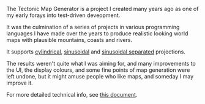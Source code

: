 The Tectonic Map Generator is a project I created many years ago as one of my early forays into test-driven deveopment.

It was the culmination of a series of projects in various programming languages I have made over the years to produce realistic looking world maps with plausible mountains, coasts and rivers.

It supports [cylindrical](https://github.com/marchamann/Tectonic-Map-Generator/tree/master/cylindrical.png),  [sinusoidal](https://github.com/marchamann/Tectonic-Map-Generator/tree/master/sinusoidal.png) and  [sinusoidal separated](https://github.com/marchamann/Tectonic-Map-Generator/tree/master/sinusoidalseparated.png) projections.

The results weren&#39;t quite what I was aiming for, and many improvements to the UI, the display colours, and some fine points of map generation were left undone, but it might amuse people who like maps, and someday I may improve it.

For more detailed technical info, see [this document](https://github.com/marchamann/Tectonic-Map-Generator/blob/master/technical.md).
